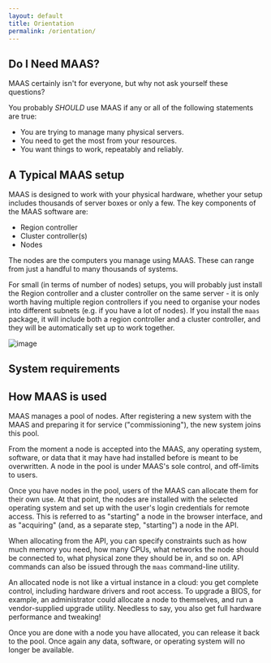 ```yaml
---
layout: default
title: Orientation
permalink: /orientation/
---
```


## Do I Need MAAS?

MAAS certainly isn't for everyone, but why not ask yourself these questions?

You probably *SHOULD* use MAAS if any or all of the following statements are true:

 - You are trying to manage many physical servers.
 - You need to get the most from your resources.
 - You want things to work, repeatably and reliably.


## A Typical MAAS setup

MAAS is designed to work with your physical hardware, whether your setup includes thousands of server boxes or only a few. The key components of the MAAS software are:

 - Region controller
 - Cluster controller(s)
 - Nodes

The nodes are the computers you manage using MAAS. These can range from just a handful to many thousands of systems.

For small (in terms of number of nodes) setups, you will probably just install the Region controller and a cluster controller on the same server - it is only worth having multiple region controllers if you need to organise your nodes into different subnets (e.g. if you have a lot of nodes). If you install the `maas` package, it will include both a region controller and a cluster controller, and they will be automatically set up to work together.

![image](media/orientation_architecture-diagram.*)

## System requirements


## How MAAS is used

MAAS manages a pool of nodes. After registering a new system with the MAAS and preparing it for service ("commissioning"), the new system joins this pool.

From the moment a node is accepted into the MAAS, any operating system, software, or data that it may have had installed before is meant to be overwritten. A node in the pool is under MAAS's sole control, and off-limits to users.

Once you have nodes in the pool, users of the MAAS can allocate them for their own use. At that point, the nodes are installed with the selected operating system and set up with the user's login credentials for remote access. This is referred to as "starting" a node in the browser interface, and as "acquiring" (and, as a separate step, "starting") a node in the API.

When allocating from the API, you can specify constraints such as how much memory you need, how many CPUs, what networks the node should be connected to, what physical zone they should be in, and so on. API commands can also be issued through the `maas` command-line utility.

An allocated node is not like a virtual instance in a cloud: you get complete control, including hardware drivers and root access. To upgrade a BIOS, for example, an administrator could allocate a node to themselves, and run a vendor-supplied upgrade utility. Needless to say, you also get full hardware performance and tweaking!

Once you are done with a node you have allocated, you can release it back to the pool. Once again any data, software, or operating system will no longer be available.
